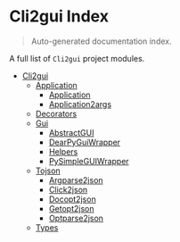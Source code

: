 # Cli2gui Index

> Auto-generated documentation index.

A full list of `Cli2gui` project modules.

- [Cli2gui](cli2gui/index.md#cli2gui)
    - [Application](cli2gui/application/index.md#application)
        - [Application](cli2gui/application/application.md#application)
        - [Application2args](cli2gui/application/application2args.md#application2args)
    - [Decorators](cli2gui/decorators.md#decorators)
    - [Gui](cli2gui/gui/index.md#gui)
        - [AbstractGUI](cli2gui/gui/abstract_gui.md#abstractgui)
        - [DearPyGuiWrapper](cli2gui/gui/dearpygui_wrapper.md#dearpyguiwrapper)
        - [Helpers](cli2gui/gui/helpers.md#helpers)
        - [PySimpleGUIWrapper](cli2gui/gui/pysimplegui_wrapper.md#pysimpleguiwrapper)
    - [Tojson](cli2gui/tojson/index.md#tojson)
        - [Argparse2json](cli2gui/tojson/argparse2json.md#argparse2json)
        - [Click2json](cli2gui/tojson/click2json.md#click2json)
        - [Docopt2json](cli2gui/tojson/docopt2json.md#docopt2json)
        - [Getopt2json](cli2gui/tojson/getopt2json.md#getopt2json)
        - [Optparse2json](cli2gui/tojson/optparse2json.md#optparse2json)
    - [Types](cli2gui/types.md#types)
